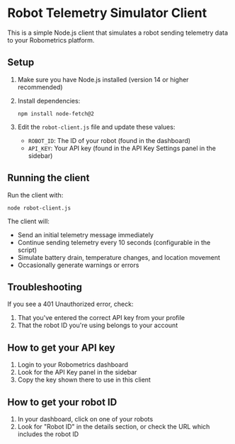 
# Robot Telemetry Simulator Client

This is a simple Node.js client that simulates a robot sending telemetry data to your Robometrics platform.

## Setup

1. Make sure you have Node.js installed (version 14 or higher recommended)

2. Install dependencies:
   ```
   npm install node-fetch@2
   ```

3. Edit the `robot-client.js` file and update these values:
   - `ROBOT_ID`: The ID of your robot (found in the dashboard)
   - `API_KEY`: Your API key (found in the API Key Settings panel in the sidebar)

## Running the client

Run the client with:

```
node robot-client.js
```

The client will:
- Send an initial telemetry message immediately
- Continue sending telemetry every 10 seconds (configurable in the script)
- Simulate battery drain, temperature changes, and location movement
- Occasionally generate warnings or errors

## Troubleshooting

If you see a 401 Unauthorized error, check:
1. That you've entered the correct API key from your profile
2. That the robot ID you're using belongs to your account

## How to get your API key

1. Login to your Robometrics dashboard
2. Look for the API Key panel in the sidebar
3. Copy the key shown there to use in this client

## How to get your robot ID

1. In your dashboard, click on one of your robots
2. Look for "Robot ID" in the details section, or check the URL which includes the robot ID
